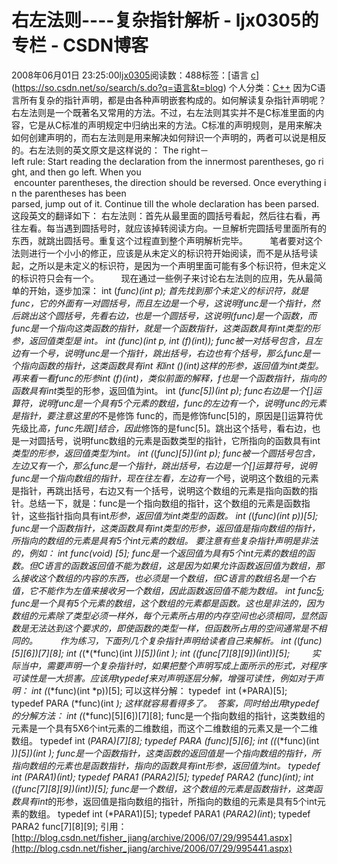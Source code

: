 # 右左法则----复杂指针解析 - ljx0305的专栏 - CSDN博客
2008年06月01日 23:25:00[ljx0305](https://me.csdn.net/ljx0305)阅读数：488标签：[语言																[c](https://so.csdn.net/so/search/s.do?q=c&t=blog)](https://so.csdn.net/so/search/s.do?q=语言&t=blog)
个人分类：[C++](https://blog.csdn.net/ljx0305/article/category/380566)
因为C语言所有复杂的指针声明，都是由各种声明嵌套构成的。如何解读复杂指针声明呢？右左法则是一个既著名又常用的方法。不过，右左法则其实并不是C标准里面的内容，它是从C标准的声明规定中归纳出来的方法。C标准的声明规则，是用来解决如何创建声明的，而右左法则是用来解决如何辩识一个声明的，两者可以说是相反的。右左法则的英文原文是这样说的：
The right－left rule: Start reading the declaration from the innermost parentheses, go right, and then go left. When you
 encounter parentheses, the direction should be reversed. Once everything in the parentheses has been 
parsed, jump out of it. Continue till the whole declaration has been parsed.
这段英文的翻译如下：
右左法则：首先从最里面的圆括号看起，然后往右看，再往左看。每当遇到圆括号时，就应该掉转阅读方向。一旦解析完圆括号里面所有的东西，就跳出圆括号。重复这个过程直到整个声明解析完毕。
        笔者要对这个法则进行一个小小的修正，应该是从未定义的标识符开始阅读，而不是从括号读起，之所以是未定义的标识符，是因为一个声明里面可能有多个标识符，但未定义的标识符只会有一个。
        现在通过一些例子来讨论右左法则的应用，先从最简单的开始，逐步加深：
int (*func)(int *p);
首先找到那个未定义的标识符，就是func，它的外面有一对圆括号，而且左边是一个*号，这说明func是一个指针，然后跳出这个圆括号，先看右边，也是一个圆括号，这说明(*func)是一个函数，而func是一个指向这类函数的指针，就是一个函数指针，这类函数具有int*类型的形参，返回值类型是 int。
int (*func)(int *p, int (*f)(int*));
func被一对括号包含，且左边有一个*号，说明func是一个指针，跳出括号，右边也有个括号，那么func是一个指向函数的指针，这类函数具有int *和int (*)(int*)这样的形参，返回值为int类型。再来看一看func的形参int (*f)(int*)，类似前面的解释，f也是一个函数指针，指向的函数具有int*类型的形参，返回值为int。
int (*func[5])(int *p);
func右边是一个[]运算符，说明func是一个具有5个元素的数组，func的左边有一个*，说明func的元素是指针，要注意这里的*不是修饰 func的，而是修饰func[5]的，原因是[]运算符优先级比*高，func先跟[]结合，因此*修饰的是func[5]。跳出这个括号，看右边，也是一对圆括号，说明func数组的元素是函数类型的指针，它所指向的函数具有int*类型的形参，返回值类型为int。
int (*(*func)[5])(int *p);
func被一个圆括号包含，左边又有一个*，那么func是一个指针，跳出括号，右边是一个[]运算符号，说明func是一个指向数组的指针，现在往左看，左边有一个*号，说明这个数组的元素是指针，再跳出括号，右边又有一个括号，说明这个数组的元素是指向函数的指针。总结一下，就是：func是一个指向数组的指针，这个数组的元素是函数指针，这些指针指向具有int*形参，返回值为int类型的函数。
int (*(*func)(int *p))[5];
func是一个函数指针，这类函数具有int*类型的形参，返回值是指向数组的指针，所指向的数组的元素是具有5个int元素的数组。
要注意有些复杂指针声明是非法的，例如：
int func(void) [5];
func是一个返回值为具有5个int元素的数组的函数。但C语言的函数返回值不能为数组，这是因为如果允许函数返回值为数组，那么接收这个数组的内容的东西，也必须是一个数组，但C语言的数组名是一个右值，它不能作为左值来接收另一个数组，因此函数返回值不能为数组。
int func[5](void);
func是一个具有5个元素的数组，这个数组的元素都是函数。这也是非法的，因为数组的元素除了类型必须一样外，每个元素所占用的内存空间也必须相同，显然函数是无法达到这个要求的，即使函数的类型一样，但函数所占用的空间通常是不相同的。
        作为练习，下面列几个复杂指针声明给读者自己来解析。
int (*(*func)[5][6])[7][8];
int (*(*(*func)(int *))[5])(int *);
int (*(*func[7][8][9])(int*))[5];
        实际当中，需要声明一个复杂指针时，如果把整个声明写成上面所示的形式，对程序可读性是一大损害。应该用typedef来对声明逐层分解，增强可读性，例如对于声明：
int (*(*func)(int *p))[5];
可以这样分解：
typedef  int (*PARA)[5];
typedef PARA (*func)(int *);
这样就容易看得多了。 
答案，同时给出用typedef的分解方法：
int (*(*func)[5][6])[7][8];
func是一个指向数组的指针，这类数组的元素是一个具有5X6个int元素的二维数组，而这个二维数组的元素又是一个二维数组。
typedef int (*PARA)[7][8];
typedef PARA (*func)[5][6];
int (*(*(*func)(int *))[5])(int *);
func是一个函数指针，这类函数的返回值是一个指向数组的指针，所指向数组的元素也是函数指针，指向的函数具有int*形参，返回值为int。
typedef int (*PARA1)(int*);
typedef PARA1 (*PARA2)[5];
typedef PARA2 (*func)(int*);
int (*(*func[7][8][9])(int*))[5];
func是一个数组，这个数组的元素是函数指针，这类函数具有int*的形参，返回值是指向数组的指针，所指向的数组的元素是具有5个int元素的数组。
typedef int (*PARA1)[5];
typedef PARA1 (*PARA2)(int*);
typedef PARA2 func[7][8][9];
引用：[http://blog.csdn.net/fisher_jiang/archive/2006/07/29/995441.aspx](http://blog.csdn.net/fisher_jiang/archive/2006/07/29/995441.aspx)
